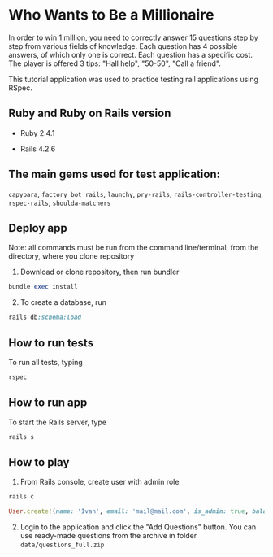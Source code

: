 # Who Wants to Be a Millionaire

In order to win 1 million, you need to correctly answer 15 questions step by step from various fields of knowledge.
Each question has 4 possible answers, of which only one is correct. Each question has a specific cost.
The player is offered 3 tips: "Hall help", "50-50", "Call a friend".

This tutorial application was used to practice testing rail applications using RSpec.

## Ruby and Ruby on Rails version

- Ruby 2.4.1

- Rails  4.2.6

## The main gems used for test application:

`capybara`, `factory_bot_rails`, `launchy`, `pry-rails`, `rails-controller-testing`, `rspec-rails`, `shoulda-matchers`

## Deploy app

Note: all commands must be run from the command line/terminal, from the directory, where you clone repository

1. Download or clone repository, then run bundler

```ruby
bundle exec install
```

2. To create a database, run

```ruby
rails db:schema:load
```

## How to run tests

To run all tests, typing

```ruby
rspec
```

## How to run app

To start the Rails server, type

```ruby
rails s
```

## How to play

1. From Rails console, create user with admin role

```ruby
rails c

User.create!(name: 'Ivan', email: 'mail@mail.com', is_admin: true, balance: 0, password: '123456')
```

2. Login to the application and click the "Add Questions" button. You can use ready-made questions from the
   archive in folder `data/questions_full.zip`
